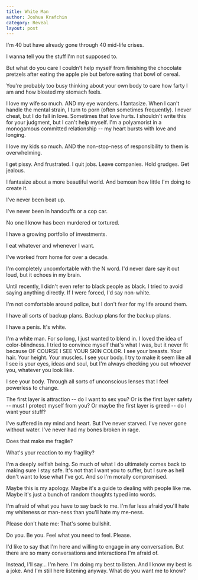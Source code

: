 ```yaml
---
title: White Man
author: Joshua Krafchin
category: Reveal
layout: post
---
```


I'm 40 but have already gone through 40 mid-life crises.

I wanna tell you the stuff I'm not supposed to.

But what do you care I couldn't help myself from finishing the chocolate pretzels after eating the apple pie but before eating that bowl of cereal.

You're probably too busy thinking about your own body to care how farty I am and how bloated my stomach feels.

I love my wife so much. AND my eye wanders. I fantasize. When I can't handle the mental strain, I turn to porn (often sometimes frequently). I never cheat, but I do fall in love. Sometimes that love hurts. I shouldn't write this for your judgment, but I can't help myself. I'm a polyamorist in a monogamous committed relationship -- my heart bursts with love and longing.

I love my kids so much. AND the non-stop-ness of responsibility to them is overwhelming.

I get pissy. And frustrated. I quit jobs. Leave companies. Hold grudges. Get jealous.

I fantasize about a more beautiful world. And bemoan how little I'm doing to create it.

I've never been beat up.

I've never been in handcuffs or a cop car.

No one I know has been murdered or tortured.

I have a growing portfolio of investments.

I eat whatever and whenever I want.

I've worked from home for over a decade.

I'm completely uncomfortable with the N word. I'd never dare say it out loud, but it echoes in my brain.

Until recently, I didn't even refer to black people as black. I tried to avoid saying anything directly. If I were forced, I'd say non-white.

I'm not comfortable around police, but I don't fear for my life around them.

I have all sorts of backup plans. Backup plans for the backup plans.

I have a penis. It's white.

I'm a white man. For so long, I just wanted to blend in. I loved the idea of color-blindness. I tried to convince myself that's what I was, but it never fit because OF COURSE I SEE YOUR SKIN COLOR. I see your breasts. Your hair. Your height. Your muscles. I see your body. I try to make it seem like all I see is your eyes, ideas and soul, but I'm always checking you out whoever you, whatever you look like.

I see your body. Through all sorts of unconscious lenses that I feel powerless to change.

The first layer is attraction -- do I want to sex you? Or is the first layer safety -- must I protect myself from you? Or maybe the first layer is greed -- do I want your stuff?

I've suffered in my mind and heart. But I've never starved. I've never gone without water. I've never had my bones broken in rage.

Does that make me fragile?

What's your reaction to my fragility?

I'm a deeply selfish being. So much of what I do ultimately comes back to making sure I stay safe. It's not that I want you to suffer, but I sure as hell don't want to lose what I've got. And so I'm morally compromised.

Maybe this is my apology. Maybe it's a guide to dealing with people like me. Maybe it's just a bunch of random thoughts typed into words.

I'm afraid of what you have to say back to me. I'm far less afraid you'll hate my whiteness or man-ness than you'll hate my me-ness.

Please don't hate me: That's some bullshit.

Do you. Be you. Feel what you need to feel. Please.

I'd like to say that I'm here and willing to engage in any conversation. But there are so many conversations and interactions I'm afraid of.

Instead, I'll say... I'm here. I'm doing my best to listen. And I know my best is a joke. And I'm still here listening anyway. What do you want me to know?
